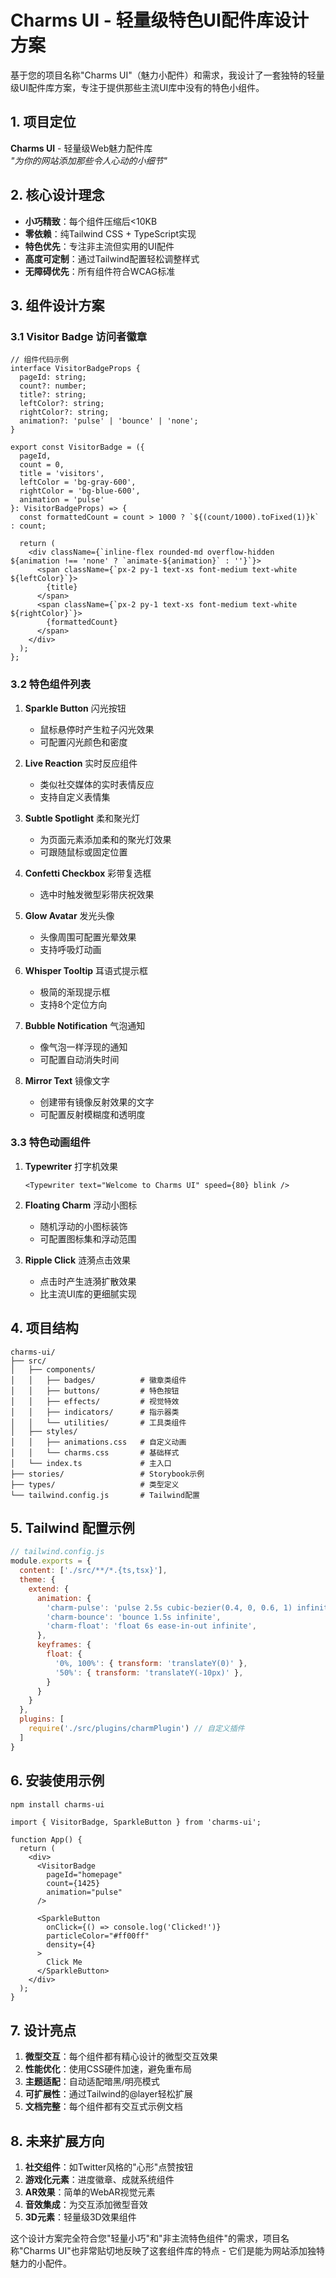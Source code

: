# Charms UI - 轻量级特色UI配件库设计方案

基于您的项目名称"Charms UI"（魅力小配件）和需求，我设计了一套独特的轻量级UI配件库方案，专注于提供那些主流UI库中没有的特色小组件。

## 1. 项目定位

**Charms UI** - 轻量级Web魅力配件库  
*"为你的网站添加那些令人心动的小细节"*

## 2. 核心设计理念

- **小巧精致**：每个组件压缩后<10KB
- **零依赖**：纯Tailwind CSS + TypeScript实现
- **特色优先**：专注非主流但实用的UI配件
- **高度可定制**：通过Tailwind配置轻松调整样式
- **无障碍优先**：所有组件符合WCAG标准

## 3. 组件设计方案

### 3.1 Visitor Badge 访问者徽章

```tsx
// 组件代码示例
interface VisitorBadgeProps {
  pageId: string;
  count?: number;
  title?: string;
  leftColor?: string;
  rightColor?: string;
  animation?: 'pulse' | 'bounce' | 'none';
}

export const VisitorBadge = ({
  pageId,
  count = 0,
  title = 'visitors',
  leftColor = 'bg-gray-600',
  rightColor = 'bg-blue-600',
  animation = 'pulse'
}: VisitorBadgeProps) => {
  const formattedCount = count > 1000 ? `${(count/1000).toFixed(1)}k` : count;
  
  return (
    <div className={`inline-flex rounded-md overflow-hidden ${animation !== 'none' ? `animate-${animation}` : ''}`}>
      <span className={`px-2 py-1 text-xs font-medium text-white ${leftColor}`}>
        {title}
      </span>
      <span className={`px-2 py-1 text-xs font-medium text-white ${rightColor}`}>
        {formattedCount}
      </span>
    </div>
  );
};
```

### 3.2 特色组件列表

1. **Sparkle Button** 闪光按钮
   - 鼠标悬停时产生粒子闪光效果
   - 可配置闪光颜色和密度

2. **Live Reaction** 实时反应组件
   - 类似社交媒体的实时表情反应
   - 支持自定义表情集

3. **Subtle Spotlight** 柔和聚光灯
   - 为页面元素添加柔和的聚光灯效果
   - 可跟随鼠标或固定位置

4. **Confetti Checkbox** 彩带复选框
   - 选中时触发微型彩带庆祝效果

5. **Glow Avatar** 发光头像
   - 头像周围可配置光晕效果
   - 支持呼吸灯动画

6. **Whisper Tooltip** 耳语式提示框
   - 极简的渐现提示框
   - 支持8个定位方向

7. **Bubble Notification** 气泡通知
   - 像气泡一样浮现的通知
   - 可配置自动消失时间

8. **Mirror Text** 镜像文字
   - 创建带有镜像反射效果的文字
   - 可配置反射模糊度和透明度

### 3.3 特色动画组件

1. **Typewriter** 打字机效果
   ```tsx
   <Typewriter text="Welcome to Charms UI" speed={80} blink />
   ```

2. **Floating Charm** 浮动小图标
   - 随机浮动的小图标装饰
   - 可配置图标集和浮动范围

3. **Ripple Click** 涟漪点击效果
   - 点击时产生涟漪扩散效果
   - 比主流UI库的更细腻实现

## 4. 项目结构

```
charms-ui/
├── src/
│   ├── components/
│   │   ├── badges/          # 徽章类组件
│   │   ├── buttons/         # 特色按钮
│   │   ├── effects/         # 视觉特效
│   │   ├── indicators/      # 指示器类
│   │   └── utilities/       # 工具类组件
│   ├── styles/
│   │   ├── animations.css   # 自定义动画
│   │   └── charms.css       # 基础样式
│   └── index.ts             # 主入口
├── stories/                 # Storybook示例
├── types/                   # 类型定义
└── tailwind.config.js       # Tailwind配置
```

## 5. Tailwind 配置示例

```js
// tailwind.config.js
module.exports = {
  content: ['./src/**/*.{ts,tsx}'],
  theme: {
    extend: {
      animation: {
        'charm-pulse': 'pulse 2.5s cubic-bezier(0.4, 0, 0.6, 1) infinite',
        'charm-bounce': 'bounce 1.5s infinite',
        'charm-float': 'float 6s ease-in-out infinite',
      },
      keyframes: {
        float: {
          '0%, 100%': { transform: 'translateY(0)' },
          '50%': { transform: 'translateY(-10px)' },
        }
      }
    }
  },
  plugins: [
    require('./src/plugins/charmPlugin') // 自定义插件
  ]
}
```

## 6. 安装使用示例

```bash
npm install charms-ui
```

```tsx
import { VisitorBadge, SparkleButton } from 'charms-ui';

function App() {
  return (
    <div>
      <VisitorBadge 
        pageId="homepage" 
        count={1425} 
        animation="pulse"
      />
      
      <SparkleButton 
        onClick={() => console.log('Clicked!')}
        particleColor="#ff00ff"
        density={4}
      >
        Click Me
      </SparkleButton>
    </div>
  );
}
```

## 7. 设计亮点

1. **微型交互**：每个组件都有精心设计的微型交互效果
2. **性能优化**：使用CSS硬件加速，避免重布局
3. **主题适配**：自动适配暗黑/明亮模式
4. **可扩展性**：通过Tailwind的@layer轻松扩展
5. **文档完整**：每个组件都有交互式示例文档

## 8. 未来扩展方向

1. **社交组件**：如Twitter风格的"心形"点赞按钮
2. **游戏化元素**：进度徽章、成就系统组件
3. **AR效果**：简单的WebAR视觉元素
4. **音效集成**：为交互添加微型音效
5. **3D元素**：轻量级3D效果组件

这个设计方案完全符合您"轻量小巧"和"非主流特色组件"的需求，项目名称"Charms UI"也非常贴切地反映了这套组件库的特点 - 它们是能为网站添加独特魅力的小配件。